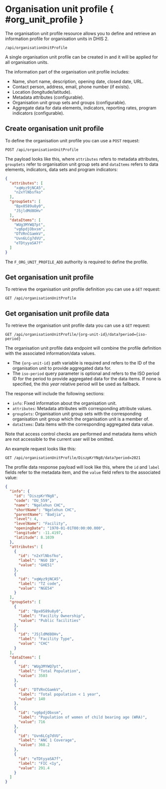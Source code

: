 # Organisation unit profile { #org_unit_profile }

The organisation unit profile resource allows you to define and retrieve an information profile for organisation units in DHIS 2.

```
/api/organisationUnitProfile
```

A single organisation unit profile can be created in and it will be applied for all organisation units.

The information part of the organisation unit profile includes:

- Name, short name, description, opening date, closed date, URL.
- Contact person, address, email, phone number (if exists).
- Location (longitude/latitude).
- Metadata attributes (configurable).
- Organisation unit group sets and groups (configurable).
- Aggregate data for data elements, indicators, reporting rates, program indicators (configurable). 

## Create organisation unit profile

To define the organisation unit profile you can use a `POST` request:

```
POST /api/organisationUnitProfile
```

The payload looks like this, where `attributes` refers to metadata attributes,  `groupSets` refer to organisation unit group sets and `dataItems` refers to data elements, indicators, data sets and program indicators:

```json
{
  "attributes": [
    "xqWyz9jNCA5",
    "n2xYlNbsfko"
  ],
  "groupSets": [
    "Bpx0589u8y0",
    "J5jldMd8OHv"
  ],
  "dataItems": [
    "WUg3MYWQ7pt",
    "vg6pdjObxsm",
    "DTVRnCGamkV",
    "Uvn6LCg7dVU",
    "eTDtyyaSA7f"
  ]
}
```

The `F_ORG_UNIT_PROFILE_ADD` authority is required to define the profile.

## Get organisation unit profile

To retrieve the organisation unit profile definition you can use a `GET` request:

```
GET /api/organisationUnitProfile
```

## Get organisation unit profile data

To retrieve the organisation unit profile data you can use a `GET` request:

```
GET /api/organisationUnitProfile/{org-unit-id}/data?period={iso-period}
```

The organisation unit profile data endpoint will combine the profile definition with the associated information/data values. 

* The `{org-unit-id}` path variable is required and refers to the ID of the organisation unit to provide aggregated data for.
* The `iso-period` query parameter is optional and refers to the ISO period ID for the period to provide aggregated data for the data items. If none is specified, the _this year_ relative period will be used as fallback.

The response will include the following sections:

* `info`: Fixed information about the organisation unit.
* `attributes`: Metadata attributes with corresponding attribute values.
* `groupSets`: Organisation unit group sets with the corresponding organisation unit group which the organisation unit is a member of.
* `dataItems`: Data items with the corresponding aggregated data value.

Note that access control checks are performed and metadata items which are not accessible to the current user will be omitted.

An example request looks like this:

```
GET /api/organisationUnitProfile/DiszpKrYNg8/data?period=2021
```

The profile data response payload will look like this, where the `id` and `label` fields refer to the metadata item, and the `value` field refers to the associated value:

```json
{
  "info": {
    "id": "DiszpKrYNg8",
    "code": "OU_559",
    "name": "Ngelehun CHC",
    "shortName": "Ngelehun CHC",
    "parentName": "Badjia",
    "level": 4,
    "levelName": "Facility",
    "openingDate": "1970-01-01T00:00:00.000",
    "longitude": -11.4197,
    "latitude": 8.1039
  },
  "attributes": [
    {
      "id": "n2xYlNbsfko",
      "label": "NGO ID",
      "value": "GHE51"
    },
    {
      "id": "xqWyz9jNCA5",
      "label": "TZ code",
      "value": "NGE54"
    }
  ],
  "groupSets": [
    {
      "id": "Bpx0589u8y0",
      "label": "Facility Ownership",
      "value": "Public facilities"
    },
    {
      "id": "J5jldMd8OHv",
      "label": "Facility Type",
      "value": "CHC"
    }
  ],
  "dataItems": [
    {
      "id": "WUg3MYWQ7pt",
      "label": "Total Population",
      "value": 3503
    },
    {
      "id": "DTVRnCGamkV",
      "label": "Total population < 1 year",
      "value": 140
    },
    {
      "id": "vg6pdjObxsm",
      "label": "Population of women of child bearing age (WRA)",
      "value": 716
    },
    {
      "id": "Uvn6LCg7dVU",
      "label": "ANC 1 Coverage",
      "value": 368.2
    },
    {
      "id": "eTDtyyaSA7f",
      "label": "FIC <1y",
      "value": 291.4
    }
  ]
}
```

